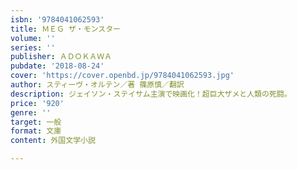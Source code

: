 ```yaml
---
isbn: '9784041062593'
title: ＭＥＧ ザ・モンスター
volume: ''
series: ''
publisher: ＡＤＯＫＡＷＡ
pubdate: '2018-08-24'
cover: 'https://cover.openbd.jp/9784041062593.jpg'
author: スティーヴ・オルテン／著 篠原慎／翻訳
description: ジェイソン・ステイサム主演で映画化！超巨大ザメと人類の死闘。
price: '920'
genre: ''
target: 一般
format: 文庫
content: 外国文学小説

---
```

